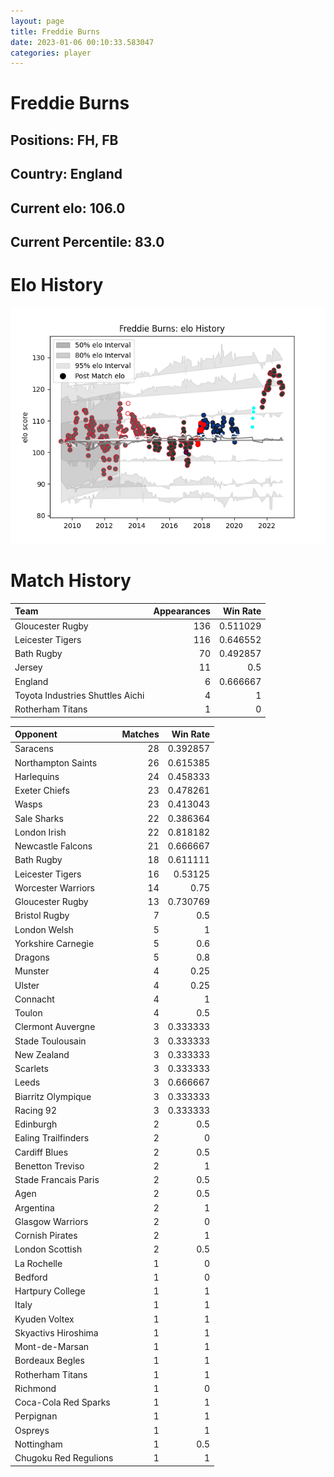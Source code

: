 ```yaml
---  
layout: page  
title: Freddie Burns  
date: 2023-01-06 00:10:33.583047  
categories: player  
---
```

# Freddie Burns

## Positions: FH, FB

## Country: England

## Current elo: 106.0

## Current Percentile: 83.0

# Elo History


![elo history](history_FreddieBurns.png)
# Match History


| Team                             |   Appearances |   Win Rate |
|:---------------------------------|--------------:|-----------:|
| Gloucester Rugby                 |           136 |   0.511029 |
| Leicester Tigers                 |           116 |   0.646552 |
| Bath Rugby                       |            70 |   0.492857 |
| Jersey                           |            11 |   0.5      |
| England                          |             6 |   0.666667 |
| Toyota Industries Shuttles Aichi |             4 |   1        |
| Rotherham Titans                 |             1 |   0        |

| Opponent              |   Matches |   Win Rate |
|:----------------------|----------:|-----------:|
| Saracens              |        28 |   0.392857 |
| Northampton Saints    |        26 |   0.615385 |
| Harlequins            |        24 |   0.458333 |
| Exeter Chiefs         |        23 |   0.478261 |
| Wasps                 |        23 |   0.413043 |
| Sale Sharks           |        22 |   0.386364 |
| London Irish          |        22 |   0.818182 |
| Newcastle Falcons     |        21 |   0.666667 |
| Bath Rugby            |        18 |   0.611111 |
| Leicester Tigers      |        16 |   0.53125  |
| Worcester Warriors    |        14 |   0.75     |
| Gloucester Rugby      |        13 |   0.730769 |
| Bristol Rugby         |         7 |   0.5      |
| London Welsh          |         5 |   1        |
| Yorkshire Carnegie    |         5 |   0.6      |
| Dragons               |         5 |   0.8      |
| Munster               |         4 |   0.25     |
| Ulster                |         4 |   0.25     |
| Connacht              |         4 |   1        |
| Toulon                |         4 |   0.5      |
| Clermont Auvergne     |         3 |   0.333333 |
| Stade Toulousain      |         3 |   0.333333 |
| New Zealand           |         3 |   0.333333 |
| Scarlets              |         3 |   0.333333 |
| Leeds                 |         3 |   0.666667 |
| Biarritz Olympique    |         3 |   0.333333 |
| Racing 92             |         3 |   0.333333 |
| Edinburgh             |         2 |   0.5      |
| Ealing Trailfinders   |         2 |   0        |
| Cardiff Blues         |         2 |   0.5      |
| Benetton Treviso      |         2 |   1        |
| Stade Francais Paris  |         2 |   0.5      |
| Agen                  |         2 |   0.5      |
| Argentina             |         2 |   1        |
| Glasgow Warriors      |         2 |   0        |
| Cornish Pirates       |         2 |   1        |
| London Scottish       |         2 |   0.5      |
| La Rochelle           |         1 |   0        |
| Bedford               |         1 |   0        |
| Hartpury College      |         1 |   1        |
| Italy                 |         1 |   1        |
| Kyuden Voltex         |         1 |   1        |
| Skyactivs Hiroshima   |         1 |   1        |
| Mont-de-Marsan        |         1 |   1        |
| Bordeaux Begles       |         1 |   1        |
| Rotherham Titans      |         1 |   1        |
| Richmond              |         1 |   0        |
| Coca-Cola Red Sparks  |         1 |   1        |
| Perpignan             |         1 |   1        |
| Ospreys               |         1 |   1        |
| Nottingham            |         1 |   0.5      |
| Chugoku Red Regulions |         1 |   1        |